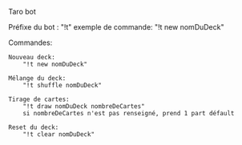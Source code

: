 Taro bot

Préfixe du bot : "!t"
exemple de commande: "!t new nomDuDeck"

Commandes:

    Nouveau deck:
        "!t new nomDuDeck"

    Mélange du deck:
        "!t shuffle nomDuDeck"

    Tirage de cartes:
        "!t draw nomDuDeck nombreDeCartes"
        si nombreDeCartes n'est pas renseigné, prend 1 part défault

    Reset du deck:
        "!t clear nomDuDeck"

